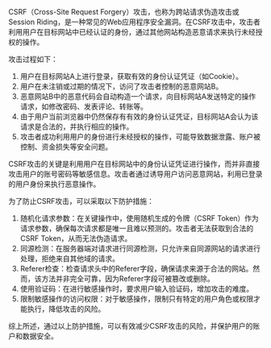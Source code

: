 CSRF（Cross-Site Request Forgery）攻击，也称为跨站请求伪造攻击或Session Riding，是一种常见的Web应用程序安全漏洞。在CSRF攻击中，攻击者利用用户在目标网站中已经认证的身份，通过其他网站构造恶意请求来执行未经授权的操作。

攻击过程如下：

1. 用户在目标网站A上进行登录，获取有效的身份认证凭证（如Cookie）。
2. 用户在未注销或过期的情况下，访问了攻击者控制的恶意网站B。
3. 恶意网站B中的恶意代码会自动构造一个请求，向目标网站A发送特定的操作请求，如修改密码、发表评论、转账等。
4. 由于用户当前浏览器中仍然保存有有效的身份认证凭证，目标网站A会认为该请求是合法的，并执行相应的操作。
5. 攻击者成功利用用户的身份进行未经授权的操作，可能导致数据泄露、账户被控制、资金损失等安全问题。

CSRF攻击的关键是利用用户在目标网站中的身份认证凭证进行操作，而并非直接攻击用户的账号密码等敏感信息。攻击者通过诱导用户访问恶意网站，利用已登录的用户身份来执行恶意操作。

为了防止CSRF攻击，可以采取以下防护措施：

1. 随机化请求参数：在关键操作中，使用随机生成的令牌（CSRF Token）作为请求参数，确保每次请求都是唯一且难以预测的。攻击者无法获取到合法的CSRF Token，从而无法伪造请求。
2. 同源检测：在服务器端对请求进行同源检测，只允许来自同源网站的请求进行处理，拒绝来自其他域的请求。
3. Referer检查：检查请求头中的Referer字段，确保请求来源于合法的网站。然而，该方法并非完全可靠，因为Referer字段可被篡改或删除。
4. 使用验证码：在进行敏感操作时，要求用户输入验证码，增加攻击的难度。
5. 限制敏感操作的访问权限：对于敏感操作，限制只有特定的用户角色或权限才能执行，降低攻击的风险。

综上所述，通过以上防护措施，可以有效减少CSRF攻击的风险，并保护用户的账户和数据安全。